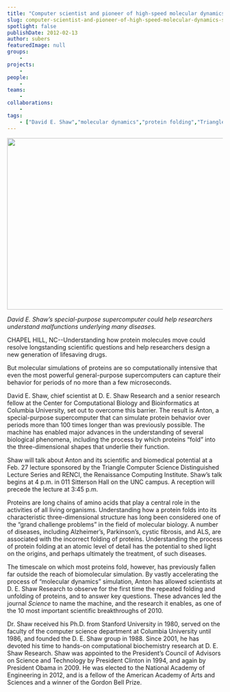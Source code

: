 ```yaml
---
title: "Computer scientist and pioneer of high-speed molecular dynamics simulations to speak at Carolina"
slug: computer-scientist-and-pioneer-of-high-speed-molecular-dynamics-simulations-to-speak-at-carolina-2
spotlight: false
publishDate: 2012-02-13
author: subers
featuredImage: null
groups:
    - 
projects:
    - 
people:
    - 
teams: 
    - 
collaborations:
    - 
tags:
    - ["David E. Shaw","molecular dynamics","protein folding","Triangle Computer Science Distinguished Lecture Series (TCSDLS)"]
---
```



<p><a href="http://www.renci.org/wp-content/uploads/2012/02/David-Shaw__photo__600x400.jpg"><img class="alignnone size-full wp-image-8797" title="David-Shaw__photo__600x400" src="http://www.renci.org/wp-content/uploads/2012/02/David-Shaw__photo__600x400.jpg" alt="" width="600" height="400" /></a></p>

<p><em>David E. Shaw’s special-purpose supercomputer could help researchers understand malfunctions underlying many diseases.</em><!--more--></p>
<p>CHAPEL HILL, NC--Understanding how protein molecules move could resolve longstanding scientific questions and help researchers design a new generation of lifesaving drugs.</p>
<p>But molecular simulations of proteins are so computationally intensive that even the most powerful general-purpose supercomputers can capture their behavior for periods of no more than a few microseconds.</p>
<p>David E. Shaw, chief scientist at D. E. Shaw Research and a senior research fellow at the Center for Computational Biology and Bioinformatics at Columbia University, set out to overcome this barrier. The result is Anton, a special-purpose supercomputer that can simulate protein behavior over periods more than 100 times longer than was previously possible. The machine has enabled major advances in the understanding of several biological phenomena, including the process by which proteins “fold” into the three-dimensional shapes that underlie their function.</p>
<p>Shaw will talk about Anton and its scientific and biomedical potential at a Feb. 27 lecture sponsored by the Triangle Computer Science Distinguished Lecture Series and RENCI, the Renaissance Computing Institute. Shaw’s talk begins at 4 p.m. in 011 Sitterson Hall on the UNC campus. A reception will precede the lecture at 3:45 p.m.</p>
<p>Proteins are long chains of amino acids that play a central role in the activities of all living organisms. Understanding how a protein folds into its characteristic three-dimensional structure has long been considered one of the “grand challenge problems” in the field of molecular biology. A number of diseases, including Alzheimer’s, Parkinson’s, cystic fibrosis, and ALS, are associated with the incorrect folding of proteins. Understanding the process of protein folding at an atomic level of detail has the potential to shed light on the origins, and perhaps ultimately the treatment, of such diseases.</p>
<p>The timescale on which most proteins fold, however, has previously fallen far outside the reach of biomolecular simulation. By vastly accelerating the process of “molecular dynamics” simulation, Anton has allowed scientists at D. E. Shaw Research to observe for the first time the repeated folding and unfolding of proteins, and to answer key questions. These advances led the journal <em>Science</em> to name the machine, and the research it enables, as one of the 10 most important scientific breakthroughs of 2010.</p>
<p>Dr. Shaw received his Ph.D. from Stanford University in 1980, served on the faculty of the computer science department at Columbia University until 1986, and founded the D. E. Shaw group in 1988. Since 2001, he has devoted his time to hands-on computational biochemistry research at D. E. Shaw Research. Shaw was appointed to the President’s Council of Advisors on Science and Technology by President Clinton in 1994, and again by President Obama in 2009. He was elected to the National Academy of Engineering in 2012, and is a fellow of the American Academy of Arts and Sciences and a winner of the Gordon Bell Prize.</p>
